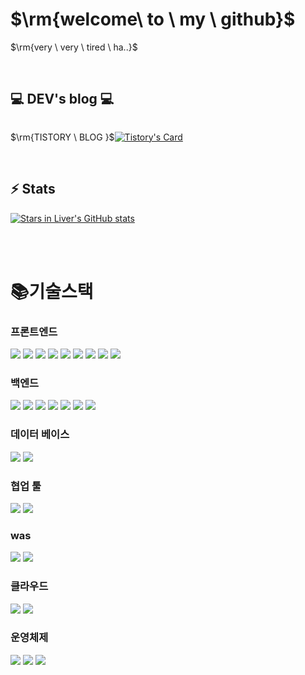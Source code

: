 <h1>$\rm{welcome\ to \ my \ github}$</h1>
<p>$\rm{very \ very \ tired \ ha..}$</p>
<br/>

## 💻 DEV's blog 💻
<div style="display:flex; flex-direction:row;">
<p>$\rm{TISTORY \ BLOG }$</p>
  
[![Tistory's Card](https://github-readme-tistory-card.vercel.app/api?name=tinylittlelife&theme=default)](https://tinylittlelife.tistory.com/)
</div><br>

## ⚡ Stats
[![Stars in Liver's GitHub stats](https://github-readme-stats.vercel.app/api?username=StarsinLiver&include_all_commits=true&show_icons=true&theme=cobalt)](https://github.com/StarsinLiver/github-readme-stats)

<br/>
<br/>

# 📚기술스택
<div class= "container">
  
### 프론트엔드
<img src="https://img.shields.io/badge/React-61DAFB?style=for-the-badge&logo=React&logoColor=white">
<img src="https://img.shields.io/badge/HTML5-E34F26?style=for-the-badge&logo=HTML5&logoColor=white">
<img src="https://img.shields.io/badge/CSS3-1572B6?style=for-the-badge&logo=CSS3&logoColor=white">
<img src="https://img.shields.io/badge/JavaScript-F7DF1E?style=for-the-badge&logo=JavaScript&logoColor=white">
<img src="https://img.shields.io/badge/bootstrap-ba55d3?style=for-the-badge&logo=bootstrap&logoColor=black">
<img src="https://img.shields.io/badge/jquery-0769AD?style=for-the-badge&logo=jquery&logoColor=white">
<img src="https://img.shields.io/badge/Node.js-339933?style=for-the-badge&logo=Node.js&logoColor=white">
<img src="https://img.shields.io/badge/Android-3DDC84?style=for-the-badge&logo=Android&logoColor=white">
<img src="https://img.shields.io/badge/flutter-02569B?style=for-the-badge&logo=flutter&logoColor=white">

### 백엔드
<img src="https://img.shields.io/badge/java-007396?style=for-the-badge&logo=OpenJDK&logoColor=white">
<img src="https://img.shields.io/badge/Spring-6DB33F?style=for-the-badge&logo=Spring&logoColor=white">
<img src="https://img.shields.io/badge/springboot-6DB33F?style=for-the-badge&logo=springboot&logoColor=white">
<img src="https://img.shields.io/badge/Spring Security-6DB33F?style=for-the-badge&logo=Spring Security&logoColor=white">
<img src="https://img.shields.io/badge/JUnit5-25A162?style=for-the-badge&logo=JUnit5&logoColor=white">
<img src="https://img.shields.io/badge/Hibernate-59666C?style=for-the-badge&logo=Hibernate&logoColor=white">
<!--<img src="https://img.shields.io/badge/RabbitMQ-FF6600?style=for-the-badge&logo=RabbitMQ&logoColor=white">-->
<!--<img src="https://img.shields.io/badge/Apache Kafka-%3333333.svg?style=for-the-badge&logo=Apache Kafka&logoColor=white">-->
<img src="https://img.shields.io/badge/docker-%230db7ed.svg?style=for-the-badge&logo=docker&logoColor=white">
<!--<img src="https://img.shields.io/badge/Kibana-005571?style=for-the-badge&logo=Kibana&logoColor=white">-->



### 데이터 베이스
<img src="https://img.shields.io/badge/MySQL-4479A1?style=for-the-badge&logo=MySQL&logoColor=white">
<img src="https://img.shields.io/badge/Redis-DC382D?style=for-the-badge&logo=Redis&logoColor=white">


### 협업 툴
<img src="https://img.shields.io/badge/github-181717?style=for-the-badge&logo=github&logoColor=white">
<img src="https://img.shields.io/badge/GitHub Actions-2088FF?style=for-the-badge&logo=GitHub Actions&logoColor=white">


### was
<img src="https://img.shields.io/badge/nginx-%23009639.svg?style=for-the-badge&logo=nginx&logoColor=white">
<img src="https://img.shields.io/badge/apachetomcat-F8DC75?style=for-the-badge&logo=apachetomcat&logoColor=white">

### 클라우드
<img src="https://img.shields.io/badge/Amazon%20EC2-FF9900?style=for-the-badge&logo=Amazon%20EC2&logoColor=white">
<img src="https://img.shields.io/badge/Amazon%20S3-569A31?style=for-the-badge&logo=Amazon%20S3&logoColor=white">

### 운영체제
<img src="https://img.shields.io/badge/linux-FCC624?style=for-the-badge&logo=linux&logoColor=white">
<img src="https://img.shields.io/badge/centos-262577?style=for-the-badge&logo=centos&logoColor=white">
<img src="https://img.shields.io/badge/ubuntu-E95420?style=for-the-badge&logo=ubuntu&logoColor=white">
</div>
  <!--
**StarsinLiver/StarsinLiver** is a ✨ _special_ ✨ repository because its `README.md` (this file) appears on your GitHub profile.

Here are some ideas to get you started:

- 🔭 I’m currently working on ...
- 🌱 I’m currently learning ...
- 👯 I’m looking to collaborate on ...
- 🤔 I’m looking for help with ...
- 💬 Ask me about ...
- 📫 How to reach me: ...
- 😄 Pronouns: ...
- ⚡ Fun fact: ...
-->

